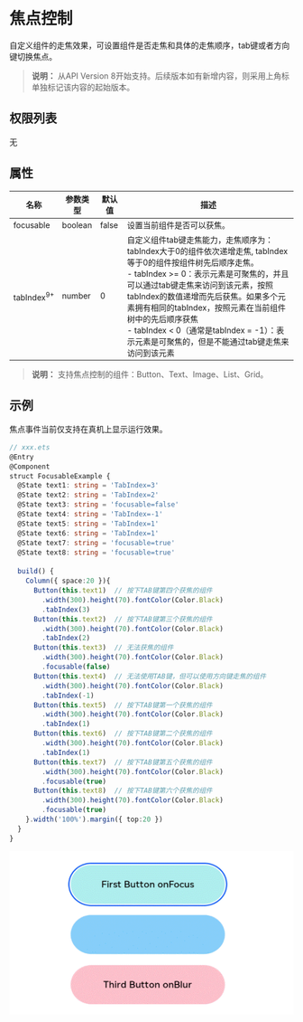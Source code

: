 # 焦点控制

自定义组件的走焦效果，可设置组件是否走焦和具体的走焦顺序，tab键或者方向键切换焦点。

>  **说明：**
>  从API Version 8开始支持。后续版本如有新增内容，则采用上角标单独标记该内容的起始版本。


## 权限列表

无


## 属性

| **名称**               | **参数类型** | **默认值** | **描述**                                   |
| -------------------- | -------- | ------- | ---------------------------------------- |
| focusable            | boolean  | false   | 设置当前组件是否可以获焦。                            |
| tabIndex<sup>9+<sup> | number   | 0       | 自定义组件tab键走焦能力，走焦顺序为：tabIndex大于0的组件依次递增走焦, tabIndex等于0的组件按组件树先后顺序走焦。<br />- tabIndex >= 0：表示元素是可聚焦的，并且可以通过tab键走焦来访问到该元素，按照tabIndex的数值递增而先后获焦。如果多个元素拥有相同的tabIndex，按照元素在当前组件树中的先后顺序获焦<br />- tabIndex < 0（通常是tabIndex = -1）：表示元素是可聚焦的，但是不能通过tab键走焦来访问到该元素 |

>  **说明：**
>  支持焦点控制的组件：Button、Text、Image、List、Grid。

## 示例

焦点事件当前仅支持在真机上显示运行效果。

```ts
// xxx.ets
@Entry
@Component
struct FocusableExample {
  @State text1: string = 'TabIndex=3'
  @State text2: string = 'TabIndex=2'
  @State text3: string = 'focusable=false'
  @State text4: string = 'TabIndex=-1'
  @State text5: string = 'TabIndex=1'
  @State text6: string = 'TabIndex=1'
  @State text7: string = 'focusable=true'
  @State text8: string = 'focusable=true'

  build() {
    Column({ space:20 }){
      Button(this.text1)  // 按下TAB键第四个获焦的组件
        .width(300).height(70).fontColor(Color.Black)
        .tabIndex(3)
      Button(this.text2)  // 按下TAB键第三个获焦的组件
        .width(300).height(70).fontColor(Color.Black)
        .tabIndex(2)
      Button(this.text3)  // 无法获焦的组件
        .width(300).height(70).fontColor(Color.Black)
        .focusable(false)
      Button(this.text4)  // 无法使用TAB键，但可以使用方向键走焦的组件
        .width(300).height(70).fontColor(Color.Black)
        .tabIndex(-1)
      Button(this.text5)  // 按下TAB键第一个获焦的组件
        .width(300).height(70).fontColor(Color.Black)
        .tabIndex(1)
      Button(this.text6)  // 按下TAB键第二个获焦的组件
        .width(300).height(70).fontColor(Color.Black)
        .tabIndex(1)
      Button(this.text7)  // 按下TAB键第五个获焦的组件
        .width(300).height(70).fontColor(Color.Black)
        .focusable(true)
      Button(this.text8)  // 按下TAB键第六个获焦的组件
        .width(300).height(70).fontColor(Color.Black)
        .focusable(true)
    }.width('100%').margin({ top:20 })
  }
}
```

![focus](figures/focus.png)